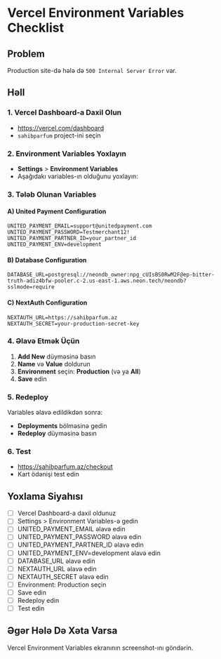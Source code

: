 # Vercel Environment Variables Checklist

## Problem
Production site-də hələ də `500 Internal Server Error` var.

## Həll

### 1. Vercel Dashboard-a Daxil Olun
- https://vercel.com/dashboard
- `sahibparfum` project-ini seçin

### 2. Environment Variables Yoxlayın
- **Settings** > **Environment Variables**
- Aşağıdakı variables-ın olduğunu yoxlayın:

### 3. Tələb Olunan Variables

#### A) United Payment Configuration
```
UNITED_PAYMENT_EMAIL=support@unitedpayment.com
UNITED_PAYMENT_PASSWORD=Testmerchant12!
UNITED_PAYMENT_PARTNER_ID=your_partner_id
UNITED_PAYMENT_ENV=development
```

#### B) Database Configuration
```
DATABASE_URL=postgresql://neondb_owner:npg_cUIsBS0RwM2F@ep-bitter-truth-adiz4bfw-pooler.c-2.us-east-1.aws.neon.tech/neondb?sslmode=require
```

#### C) NextAuth Configuration
```
NEXTAUTH_URL=https://sahibparfum.az
NEXTAUTH_SECRET=your-production-secret-key
```

### 4. Əlavə Etmək Üçün
1. **Add New** düyməsinə basın
2. **Name** və **Value** doldurun
3. **Environment** seçin: **Production** (və ya **All**)
4. **Save** edin

### 5. Redeploy
Variables əlavə edildikdən sonra:
- **Deployments** bölməsinə gedin
- **Redeploy** düyməsinə basın

### 6. Test
- https://sahibparfum.az/checkout
- Kart ödənişi test edin

## Yoxlama Siyahısı
- [ ] Vercel Dashboard-a daxil oldunuz
- [ ] Settings > Environment Variables-ə gedin
- [ ] UNITED_PAYMENT_EMAIL əlavə edin
- [ ] UNITED_PAYMENT_PASSWORD əlavə edin
- [ ] UNITED_PAYMENT_PARTNER_ID əlavə edin
- [ ] UNITED_PAYMENT_ENV=development əlavə edin
- [ ] DATABASE_URL əlavə edin
- [ ] NEXTAUTH_URL əlavə edin
- [ ] NEXTAUTH_SECRET əlavə edin
- [ ] Environment: Production seçin
- [ ] Save edin
- [ ] Redeploy edin
- [ ] Test edin

## Əgər Hələ Də Xəta Varsa
Vercel Environment Variables ekranının screenshot-ını göndərin.
